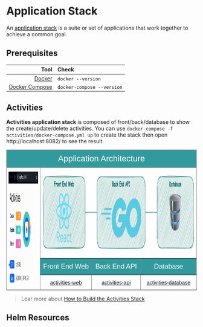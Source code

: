 # Application Stack

An [application stack](https://www.techopedia.com/definition/6010/application-stack) is a suite or set of applications that work together to achieve a common goal.

## Prerequisites

|                                               Tool | Check                      |
| -------------------------------------------------: | :------------------------- |
|                  [Docker](https://www.docker.com/) | `docker --version`         |
| [Docker Compose](https://docs.docker.com/compose/) | `docker-compose --version` |

## Activities

**Activities application stack** is composed of front/back/database to show the create/update/delete activities.
You can use `docker-compose -f activities/docker-compose.yml up` to create the stack then open http://localhost:8082/ to see the result.


<style type="text/css">
.tg  {border-collapse:collapse;border-spacing:0;}
.tg td{border-color:black;border-style:solid;border-width:1px;font-family:Arial, sans-serif;font-size:14px;
  overflow:hidden;padding:10px 5px;word-break:normal;}
.tg th{border-color:black;border-style:solid;border-width:1px;font-family:Arial, sans-serif;font-size:14px;
  font-weight:normal;overflow:hidden;padding:10px 5px;word-break:normal;}
.tg .tg-3z8p{background-color:#329a9d;border-color:inherit;color:#ffffff;
  font-family:"Comic Sans MS", cursive, sans-serif !important;;font-size:18px;text-align:center;vertical-align:middle}
.tg .tg-84k0{background-color:#329a9d;border-color:inherit;color:#ffffff;
  font-family:"Comic Sans MS", cursive, sans-serif !important;;font-size:22px;text-align:center;vertical-align:middle}
.tg .tg-v9k2{border-color:inherit;font-family:"Comic Sans MS", cursive, sans-serif !important;;text-align:center;
  vertical-align:middle}
</style>
<table class="tg">
<thead>
  <tr>
    <th class="tg-84k0" colspan="4">Application Architecture </th>
  </tr>
</thead>
<tbody>
  <tr>
    <td class="tg-v9k2" rowspan="3"><img src="activities/.data/activities.gif" alt="app"  height="300"></td>
    <td class="tg-v9k2" colspan="3"><img src=".data/architecture.png" height="200"></td>
  </tr>
  <tr>
    <td class="tg-3z8p">Front End Web</td>
    <td class="tg-3z8p">Back End API</td>
    <td class="tg-3z8p">Database</td>
  </tr>
  <tr>
    <td class="tg-v9k2"><a href="https://github.com/niehaitao/activities-web" target="_blank" rel="noopener noreferrer">activities-web</a></td>
    <td class="tg-v9k2"><a href="https://github.com/niehaitao/activities-api" target="_blank" rel="noopener noreferrer">activities-api</a></td>
    <td class="tg-v9k2"><a href="activities/init-db.sql" target="_blank" rel="noopener noreferrer">activities-database</a></td>
  </tr>
</tbody>
</table>



> Lear more about [How to Build the Activities Stack](activities/README.md)

## Helm Resources
